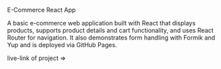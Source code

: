 E-Commerce React App

A basic e-commerce web application built with React that displays products, supports product details and cart functionality, and uses React Router for navigation. It also demonstrates form handling with Formik and Yup and is deployed via GitHub Pages.


live-link of project => 
